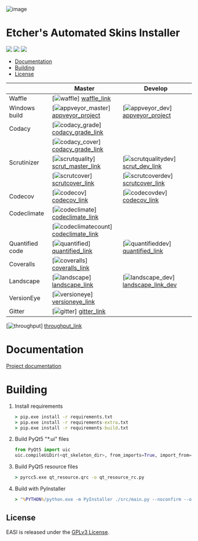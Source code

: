 ![image][easi]

# Etcher's Automated Skins Installer

![][project_status] ![][gpl] ![][pun]

  - [Documentation](#documentation)
  - [Building](#building)
  - [License](#license)

|                  | Master                                      | Develop                                   |
| ---------------- | ------------------------------------------- | ----------------------------------------- |
| Waffle           | [![waffle]]             [waffle_link]       |                                           |
| Windows build    | [![appveyor_master]]    [appveyor_project]  | [![appveyor_dev]]    [appveyor_project]   |
| Codacy           | [![codacy_grade]]       [codacy_grade_link] |                                           |
|                  | [![codacy_cover]]       [codacy_grade_link] |                                           |
| Scrutinizer      | [![scrutquality]]       [scrut_master_link] | [![scrutqualitydev]] [scrut_dev_link]     |
|                  | [![scrutcover]]         [scrutcover_link]   | [![scrutcoverdev]]   [scrutcover_link]    |
| Codecov          | [![codecov]]            [codecov_link]      | [![codecovdev]]      [codecov_link]       |
| Codeclimate      | [![codeclimate]]        [codeclimate_link]  |                                           |
|                  | [![codeclimatecount]]   [codeclimate_link]  |                                           |
| Quantified code  | [![quantified]]         [quantified_link]   | [![quantifieddev]]   [quantified_link]    |
| Coveralls        | [![coveralls]]          [coveralls_link]    |                                           |
| Landscape        | [![landscape]]          [landscape_link]    | [![landscape_dev]]   [landscape_link_dev] |
| VersionEye       | [![versioneye]]         [versioneye_link]   |                                           |
| Gitter           | [![gitter]]             [gitter_link]       |                                           |

[![throughput]] [throughput_link]

[throughput]: https://graphs.waffle.io/132nd-etcher/EASI/throughput.svg
[throughput_link]: https://waffle.io/132nd-etcher/EASI/metrics/throughput

Documentation
=============

[Project documentation](https://132nd-etcher.github.io/EASI/)

Building
========

1. Install requirements

    ```cmd
    > pip.exe install -r requirements.txt
    > pip.exe install -r requirements-extra.txt
    > pip.exe install -r requirements-build.txt
    ```

1. Build PyQt5 "\*.ui" files

    ```python
    from PyQt5 import uic
    uic.compileUiDir(<qt_skeleton_dir>, from_imports=True, import_from='src.ui.resources')
    ```

1. Build PyQt5 resource files

    ```cmd
    > pyrcc5.exe qt_resource.qrc -o qt_resource_rc.py
    ```

1. Build with PyInstaller

    ```cmd
    > "%PYTHON%/python.exe -m PyInstaller ./src/main.py --noconfirm --onefile --clean --icon src/ui/resources/app.ico --workpath ./build/build --paths %PYTHON%/Lib/site-packages/PyQt5/Qt/bin --name EASI --distpath ./build/dist_windowed --windowed --key %COMPILEKEY%"
    ```
    
## License

EASI is released under the [GPLv3 License][gpl].

[waffle]: https://badge.waffle.io/132nd-etcher/EASI.svg?label=ready&title=Ready&style=flat
[waffle_link]: https://waffle.io/132nd-etcher/EASI
[appveyor_master]: https://ci.appveyor.com/api/projects/status/ej728cibs8q13qw2/branch/master?svg=true&style=flat&passingText=master%20-%20OK&failingText=master%20-%20FAIL&pendingText=master%20-%20Pending...
[appveyor_dev]: https://ci.appveyor.com/api/projects/status/ej728cibs8q13qw2/branch/develop?svg=true&style=flat&passingText=develop%20-%20OK&failingText=develop%20-%20FAIL&pendingText=develop%20-%20Pending...
[appveyor_project]: https://ci.appveyor.com/project/132nd-etcher/easi
[codacy_grade]: https://api.codacy.com/project/badge/Grade/3a1f938dbe5545ad9cfa29b8df61e6ac
[codacy_cover]: https://api.codacy.com/project/badge/Coverage/3a1f938dbe5545ad9cfa29b8df61e6ac
[codacy_grade_link]: https://www.codacy.com/app/132nd-etcher/EASI/dashboard
[scrutquality]: https://scrutinizer-ci.com/g/132nd-etcher/EASI/badges/quality-score.png?b=master
[scrutqualitydev]: https://scrutinizer-ci.com/g/132nd-etcher/EASI/badges/quality-score.png?b=develop
[scrut_master_link]: https://scrutinizer-ci.com/g/132nd-etcher/EASI/?branch=master
[scrut_dev_link]: https://scrutinizer-ci.com/g/132nd-etcher/EASI/?branch=develop
[scrutcover]: https://scrutinizer-ci.com/g/132nd-etcher/EASI/badges/coverage.png?b=master
[scrutcover_link]: https://scrutinizer-ci.com/g/132nd-etcher/EASI/?branch=master
[scrutcoverdev]: https://scrutinizer-ci.com/g/132nd-etcher/EASI/badges/coverage.png?b=develop
[scrutcoverdev_link]: https://scrutinizer-ci.com/g/132nd-etcher/EASI/?branch=develop
[codecov]: https://codecov.io/gh/132nd-etcher/EASI/branch/master/graph/badge.svg
[codecovdev]: https://codecov.io/gh/132nd-etcher/EASI/branch/develop/graph/badge.svg
[codecov_link]: https://codecov.io/gh/132nd-etcher/EASI
[codeclimate]: https://codeclimate.com/github/132nd-etcher/EASI/badges/gpa.svg?style=flat
[codeclimate_link]: https://codeclimate.com/github/132nd-etcher/EASI
[codeclimatecount]: https://codeclimate.com/github/132nd-etcher/EASI/badges/issue_count.svg?style=flat
[quantified]: https://www.quantifiedcode.com/api/v1/project/c20bff6d0c384ec890e23c8d020ae34a/snapshot/origin:master:HEAD/badge.svg
[quantifieddev]: https://www.quantifiedcode.com/api/v1/project/c20bff6d0c384ec890e23c8d020ae34a/snapshot/origin:develop:HEAD/badge.svg
[quantified_link]: https://www.quantifiedcode.com/app/project/c20bff6d0c384ec890e23c8d020ae34a
[coveralls]: https://coveralls.io/repos/github/132nd-etcher/EASI/badge.svg?branch=HEAD&style=flat
[coveralls_link]: https://coveralls.io/github/132nd-etcher/EASI?branch=HEAD
[landscape]:https://landscape.io/github/132nd-etcher/EASI/master/landscape.svg?style=flat
[landscape_link]: https://landscape.io/github/132nd-etcher/EASI/master
[landscape_dev]:https://landscape.io/github/132nd-etcher/EASI/develop/landscape.svg?style=flat
[landscape_link_dev]: https://landscape.io/github/132nd-etcher/EASI/develop
[versioneye]: https://www.versioneye.com/user/projects/57ff67d90676c900486e4f8d/badge.svg?style=flat
[versioneye_link]: https://www.versioneye.com/user/projects/57ff67d90676c900486e4f8d
[gitter]: https://badges.gitter.im/easi_/Lobby.svg
[gitter_link]: https://gitter.im/easi_/Lobby
[gpl]: https://img.shields.io/badge/License-GPL-blue.svg
[gpl_link]: https://www.gnu.org/licenses/quick-guide-gplv3.en.html
[easi]: https://i.imgsafe.org/00192c67ea.png
[project_status]: http://www.repostatus.org/badges/latest/wip.svg
[pun]: https://img.shields.io/badge/Author%20skill-Script%20kiddie-red.svg?style=flat